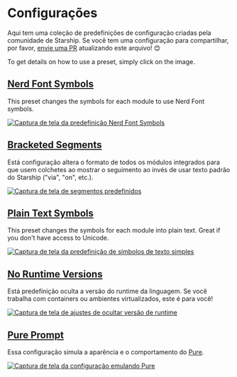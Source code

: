 # Configurações

Aqui tem uma coleção de predefinições de configuração criadas pela comunidade de Starship. Se você tem uma configuração para compartilhar, por favor, [envie uma PR](https://github.com/starship/starship/edit/master/docs/presets/README.md) atualizando este arquivo! 😊

To get details on how to use a preset, simply click on the image.

## [Nerd Font Symbols](./nerd-font)

This preset changes the symbols for each module to use Nerd Font symbols.

[![Captura de tela da predefinição Nerd Font Symbols](/presets/img/nerd-font-symbols.png "Click to view Nerd Font Symbols preset")](./nerd-font)

## [Bracketed Segments](./bracketed-segments)

Está configuração altera o formato de todos os módulos integrados para que usem colchetes ao mostrar o seguimento ao invés de usar texto padrão do Starship ("via", "on", etc.).

[![Captura de tela de segmentos predefinidos](/presets/img/bracketed-segments.png "Click to view Bracketed Segments preset")](./bracketed-segments)

## [Plain Text Symbols](./plain-text)

This preset changes the symbols for each module into plain text. Great if you don't have access to Unicode.

[![Captura de tela da predefinição de símbolos de texto simples](/presets/img/plain-text-symbols.png "Click to view Plain Text Symbols preset")](./plain-text)

## [No Runtime Versions](./no-runtimes)

Está predefinição oculta a versão do runtime da linguagem. Se você trabalha com containers ou ambientes virtualizados, este é para você!

[![Captura de tela de ajustes de ocultar versão de runtime](/presets/img/no-runtime-versions.png "Click to view No Runtime Versions preset")](./no-runtimes)

## [Pure Prompt](./pure-preset)

Essa configuração simula a aparência e o comportamento do [Pure](https://github.com/sindresorhus/pure).

[![Captura de tela da configuração emulando Pure](/presets/img/pure-preset.png "Click to view Pure Prompt preset")](./pure-preset)
